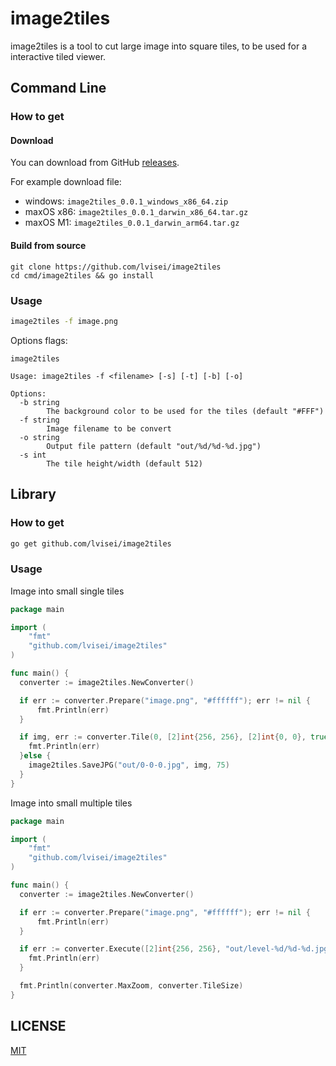 # image2tiles

image2tiles is a tool to cut large image into square tiles, to be used for a interactive tiled viewer.

## Command Line

### How to get

#### Download

You can download from GitHub [releases](https://github.com/lvisei/image2tiles/releases).

For example download file:

- windows: `image2tiles_0.0.1_windows_x86_64.zip`
- maxOS x86: `image2tiles_0.0.1_darwin_x86_64.tar.gz`
- maxOS M1: `image2tiles_0.0.1_darwin_arm64.tar.gz`

#### Build from source

```
git clone https://github.com/lvisei/image2tiles
cd cmd/image2tiles && go install
```

### Usage

```bash
image2tiles -f image.png
```

Options flags:

```
image2tiles

Usage: image2tiles -f <filename> [-s] [-t] [-b] [-o]

Options:
  -b string
        The background color to be used for the tiles (default "#FFF")
  -f string
        Image filename to be convert
  -o string
        Output file pattern (default "out/%d/%d-%d.jpg")
  -s int
        The tile height/width (default 512)
```

## Library

### How to get

```bash
go get github.com/lvisei/image2tiles
```

### Usage

Image into small single tiles

```go
package main

import (
	"fmt"
	"github.com/lvisei/image2tiles"
)

func main() {
  converter := image2tiles.NewConverter()

  if err := converter.Prepare("image.png", "#ffffff"); err != nil {
      fmt.Println(err)
  }

  if img, err := converter.Tile(0, [2]int{256, 256}, [2]int{0, 0}, true); err!=nil {
  	fmt.Println(err)
  }else {
  	image2tiles.SaveJPG("out/0-0-0.jpg", img, 75)
  }
}

```

Image into small multiple tiles

```go
package main

import (
	"fmt"
	"github.com/lvisei/image2tiles"
)

func main() {
  converter := image2tiles.NewConverter()

  if err := converter.Prepare("image.png", "#ffffff"); err != nil {
      fmt.Println(err)
  }

  if err := converter.Execute([2]int{256, 256}, "out/level-%d/%d-%d.jpg"); err != nil {
  	fmt.Println(err)
  }

  fmt.Println(converter.MaxZoom, converter.TileSize)
}

```



## LICENSE

[MIT](./LICENSE)
